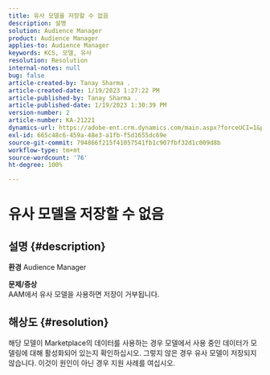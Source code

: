 ```yaml
---
title: 유사 모델을 저장할 수 없음
description: 설명
solution: Audience Manager
product: Audience Manager
applies-to: Audience Manager
keywords: KCS, 모델, 유사
resolution: Resolution
internal-notes: null
bug: false
article-created-by: Tanay Sharma .
article-created-date: 1/19/2023 1:27:22 PM
article-published-by: Tanay Sharma .
article-published-date: 1/19/2023 1:30:39 PM
version-number: 2
article-number: KA-21221
dynamics-url: https://adobe-ent.crm.dynamics.com/main.aspx?forceUCI=1&pagetype=entityrecord&etn=knowledgearticle&id=8a55e2fb-fc97-ed11-aad1-6045bd006e5a
exl-id: 665c48c6-459a-48e3-a1fb-f5d1655dc69e
source-git-commit: 794866f215f41057541fb1c907fbf32d1c009d8b
workflow-type: tm+mt
source-wordcount: '76'
ht-degree: 100%

---
```


# 유사 모델을 저장할 수 없음

## 설명 {#description}

<b>환경</b>
Audience Manager


<b>문제/증상</b><br>AAM에서 유사 모델을 사용하면 저장이 거부됩니다.<br>

## 해상도 {#resolution}


해당 모델이 Marketplace의 데이터를 사용하는 경우 모델에서 사용 중인 데이터가 모델링에 대해 활성화되어 있는지 확인하십시오. 그렇지 않은 경우 유사 모델이 저장되지 않습니다. 이것이 원인이 아닌 경우 지원 사례를 여십시오.
